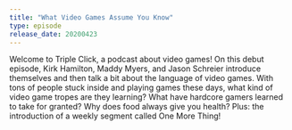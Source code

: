 ```yaml
---
title: "What Video Games Assume You Know"
type: episode
release_date: 20200423
---
```

Welcome to Triple Click, a podcast about video games! On this debut episode, Kirk Hamilton, Maddy Myers, and Jason Schreier introduce themselves and then talk a bit about the language of video games. With tons of people stuck inside and playing games these days, what kind of video game tropes are they learning? What have hardcore gamers learned to take for granted? Why does food always give you health? Plus: the introduction of a weekly segment called One More Thing!